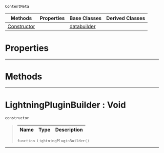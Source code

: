  `ContentMeta`

|Methods|Properties|Base Classes|Derived Classes|
|---|---|---|---|
|[ Constructor](https://github.com/PlasmaEngine/PlasmaDocs/tree/master/docs/C%2B%2B/code_reference/class_reference/lightningpluginbuilder.markdown#lightningpluginbuilder-void)| |[databuilder](https://github.com/PlasmaEngine/PlasmaDocs/tree/master/docs/C%2B%2B/code_reference/class_reference/databuilder.markdown)| |


 #  Properties


---  
 #  Methods


---  
 #  LightningPluginBuilder : Void

 `constructor`

> 
> |Name|Type|Description|
> |---|---|---|
> ``` lang=cpp, name=Lightning
> function LightningPluginBuilder()
> ``` 


---  
 

 